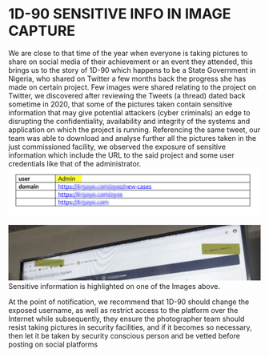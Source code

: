 # 1D-90 SENSITIVE INFO IN IMAGE CAPTURE

We are close to that time of the year when everyone is taking pictures to share on social media of their achievement or an event they attended, this brings us to the story of 1D-90 which happens to be a State Government in Nigeria, who shared on Twitter a few months back the progress she has made on certain project. Few images were shared relating to the project on Twitter, we discovered after reviewing the Tweets (a thread) dated back sometime in 2020, that some of the pictures taken contain sensitive information that may give potential attackers (cyber criminals) an edge to disrupting the confidentiality, availability and integrity of the systems and application on which the project is running.
Referencing the same tweet, our team was able to download and analyse further all the pictures taken in the just commissioned facility, we observed the exposure of sensitive information which include the URL to the said project and some user credentials like that of the administrator. 
![](https://raw.githubusercontent.com/ngwhitehat/Lessons-From-Disclosures/main/res/1d-90-1.png)

 ![](https://raw.githubusercontent.com/ngwhitehat/Lessons-From-Disclosures/main/res/1d-90-2.png)
Sensitive information is highlighted on one of the Images above.

At the point of notification, we recommend that 1D-90 should change the exposed username, as well as restrict access to the platform over the Internet while subsequently, they ensure the photographer team should resist taking pictures in security facilities, and if it becomes so necessary, then let it be taken by security conscious person and be vetted before posting on social platforms
